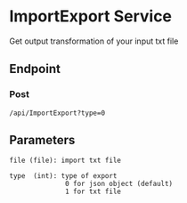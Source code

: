 # ImportExport Service

Get output transformation of your input txt file

## Endpoint

### Post

```
/api/ImportExport?type=0
```

## Parameters

```
file (file): import txt file

type  (int): type of export
              0 for json object (default)
              1 for txt file
```
